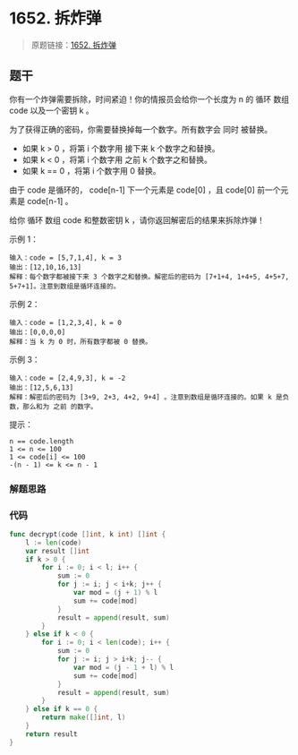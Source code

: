 # 1652. 拆炸弹
> 原题链接：[1652. 拆炸弹](https://leetcode-cn.com/problems/defuse-the-bomb/)
## 题干
你有一个炸弹需要拆除，时间紧迫！你的情报员会给你一个长度为 n 的 循环 数组 code 以及一个密钥 k 。

为了获得正确的密码，你需要替换掉每一个数字。所有数字会 同时 被替换。
+ 如果 k > 0 ，将第 i 个数字用 接下来 k 个数字之和替换。
+ 如果 k < 0 ，将第 i 个数字用 之前 k 个数字之和替换。
+ 如果 k == 0 ，将第 i 个数字用 0 替换。

由于 code 是循环的， code[n-1] 下一个元素是 code[0] ，且 code[0] 前一个元素是 code[n-1] 。

给你 循环 数组 code 和整数密钥 k ，请你返回解密后的结果来拆除炸弹！


示例 1：
```
输入：code = [5,7,1,4], k = 3
输出：[12,10,16,13]
解释：每个数字都被接下来 3 个数字之和替换。解密后的密码为 [7+1+4, 1+4+5, 4+5+7, 5+7+1]。注意到数组是循环连接的。
```
示例 2：
```
输入：code = [1,2,3,4], k = 0
输出：[0,0,0,0]
解释：当 k 为 0 时，所有数字都被 0 替换。
```
示例 3：
```
输入：code = [2,4,9,3], k = -2
输出：[12,5,6,13]
解释：解密后的密码为 [3+9, 2+3, 4+2, 9+4] 。注意到数组是循环连接的。如果 k 是负数，那么和为 之前 的数字。
```
提示：
```
n == code.length
1 <= n <= 100
1 <= code[i] <= 100
-(n - 1) <= k <= n - 1
```
### 解题思路
### 代码
```go
func decrypt(code []int, k int) []int {
	l := len(code)
	var result []int
	if k > 0 {
		for i := 0; i < l; i++ {
			sum := 0
			for j := i; j < i+k; j++ {
				var mod = (j + 1) % l
				sum += code[mod]
			}
			result = append(result, sum)
		}
	} else if k < 0 {
		for i := 0; i < len(code); i++ {
			sum := 0
			for j := i; j > i+k; j-- {
				var mod = (j - 1 + l) % l
				sum += code[mod]
			}
			result = append(result, sum)
		}
	} else if k == 0 {
		return make([]int, l)
	}
	return result
}
```
